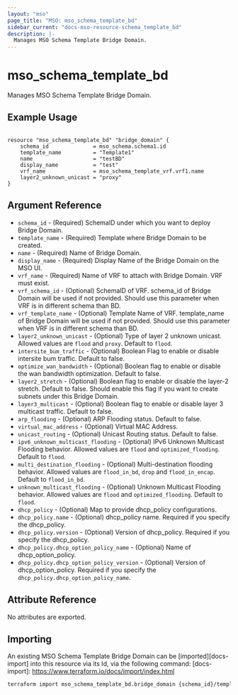 ```yaml
---
layout: "mso"
page_title: "MSO: mso_schema_template_bd"
sidebar_current: "docs-mso-resource-schema_template_bd"
description: |-
  Manages MSO Schema Template Bridge Domain.
---
```


# mso_schema_template_bd #

Manages MSO Schema Template Bridge Domain.

## Example Usage ##

```hcl

resource "mso_schema_template_bd" "bridge_domain" {
    schema_id              = mso_schema.schema1.id
    template_name          = "Template1"
    name                   = "testBD"
    display_name           = "test"
    vrf_name               = mso_schema_template_vrf.vrf1.name
    layer2_unknown_unicast = "proxy" 
}

```

## Argument Reference ##

* `schema_id` - (Required) SchemaID under which you want to deploy Bridge Domain.
* `template_name` - (Required) Template where Bridge Domain to be created.
* `name` - (Required) Name of Bridge Domain.
* `display_name` - (Required) Display Name of the Bridge Domain on the MSO UI.
* `vrf_name` - (Required) Name of VRF to attach with Bridge Domain. VRF must exist.
* `vrf_schema_id` - (Optional) SchemaID of VRF. schema_id of Bridge Domain will be used if not provided. Should use this parameter when VRF is in different schema than BD.
* `vrf_template_name` - (Optional) Template Name of VRF. template_name of Bridge Domain will be used if not provided. Should use this parameter when VRF is in different schema than BD.
* `layer2_unknown_unicast` - (Optional) Type of layer 2 unknown unicast. Allowed values are `flood` and `proxy`. Default to `flood`.
* `intersite_bum_traffic` - (Optional) Boolean Flag to enable or disable intersite bum traffic. Default to false.
* `optimize_wan_bandwidth` - (Optional) Boolean flag to enable or disable the wan bandwidth optimization. Default to false.
* `layer2_stretch` - (Optional) Boolean flag to enable or disable the layer-2 stretch. Default to false. Should enable this flag if you want to create subnets under this Bridge Domain.
* `layer3_multicast` - (Optional) Boolean flag to enable or disable layer 3 multicast traffic. Default to false.
* `arp_flooding` - (Optional) ARP Flooding status. Default to false.
* `virtual_mac_address` - (Optional) Virtual MAC Address.
* `unicast_routing` - (Optional) Unicast Routing status. Default to false.
* `ipv6_unknown_multicast_flooding` - (Optional) IPv6 Unknown Multicast Flooding behavior. Allowed values are `flood` and `optimized_flooding`. Default to `flood`.
* `multi_destination_flooding` - (Optional) Multi-destination flooding behavior. Allowed values are `flood_in_bd`, `drop` and `flood_in_encap`. Default to `flood_in_bd`.
* `unknown_multicast_flooding` - (Optional) Unknown Multicast Flooding behavior. Allowed values are `flood` and `optimized_flooding`. Default to `flood`.
* `dhcp_policy` - (Optional) Map to provide dhcp_policy configurations. 
* `dhcp_policy.name` - (Optional) dhcp_policy name. Required if you specify the dhcp_policy.
* `dhcp_policy.version` - (Optional) Version of dhcp_policy. Required if you specify the dhcp_policy.
* `dhcp_policy.dhcp_option_policy_name` - (Optional) Name of dhcp_option_policy. 
* `dhcp_policy.dhcp_option_policy_version` - (Optional) Version of dhcp_option_policy. Required if you specify the `dhcp_policy.dhcp_option_policy_name`.


## Attribute Reference ##

No attributes are exported.

## Importing ##

An existing MSO Schema Template Bridge Domain can be [imported][docs-import] into this resource via its Id, via the following command: [docs-import]: <https://www.terraform.io/docs/import/index.html>

```bash
terraform import mso_schema_template_bd.bridge_domain {schema_id}/template/{template_name}/bd/{name}
```